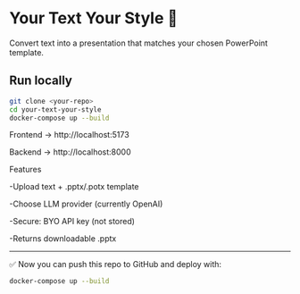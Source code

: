 # Your Text Your Style 🎨

Convert text into a presentation that matches your chosen PowerPoint template.

## Run locally

```bash
git clone <your-repo>
cd your-text-your-style
docker-compose up --build
```
Frontend → http://localhost:5173

Backend → http://localhost:8000

Features

-Upload text + .pptx/.potx template

-Choose LLM provider (currently OpenAI)

-Secure: BYO API key (not stored)

-Returns downloadable .pptx

---

✅ Now you can push this repo to GitHub and deploy with:
```bash
docker-compose up --build
```
